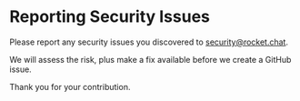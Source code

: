 # Reporting Security Issues

Please report any security issues you discovered to security@rocket.chat.

We will assess the risk, plus make a fix available before we create a GitHub issue.

Thank you for your contribution.
